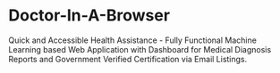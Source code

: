 # Doctor-In-A-Browser
Quick and Accessible Health Assistance - Fully Functional Machine Learning based Web Application with Dashboard for Medical Diagnosis Reports and Government Verified Certification via Email Listings.
